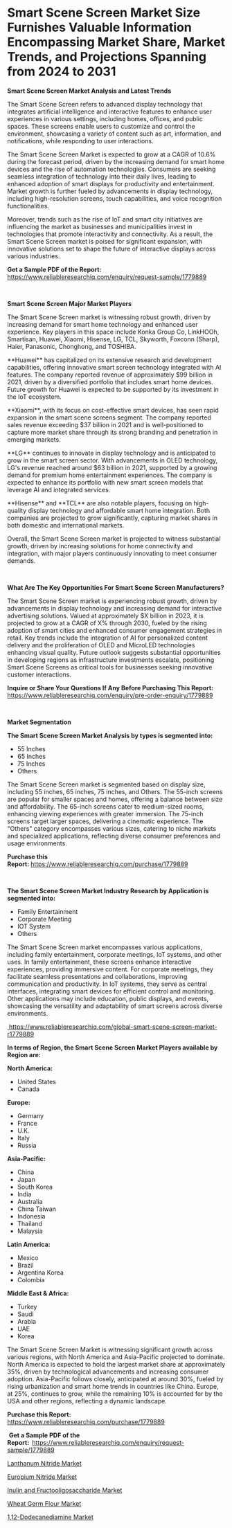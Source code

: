 <p><h1>Smart Scene Screen Market Size Furnishes Valuable Information Encompassing Market Share, Market Trends, and Projections Spanning from 2024 to 2031</h1></p><p><strong>Smart Scene Screen Market Analysis and Latest Trends</strong></p>
<p><p>The Smart Scene Screen refers to advanced display technology that integrates artificial intelligence and interactive features to enhance user experiences in various settings, including homes, offices, and public spaces. These screens enable users to customize and control the environment, showcasing a variety of content such as art, information, and notifications, while responding to user interactions. </p><p>The Smart Scene Screen Market is expected to grow at a CAGR of 10.6% during the forecast period, driven by the increasing demand for smart home devices and the rise of automation technologies. Consumers are seeking seamless integration of technology into their daily lives, leading to enhanced adoption of smart displays for productivity and entertainment. Market growth is further fueled by advancements in display technology, including high-resolution screens, touch capabilities, and voice recognition functionalities. </p><p>Moreover, trends such as the rise of IoT and smart city initiatives are influencing the market as businesses and municipalities invest in technologies that promote interactivity and connectivity. As a result, the Smart Scene Screen market is poised for significant expansion, with innovative solutions set to shape the future of interactive displays across various industries.</p></p>
<p><strong>Get a Sample PDF of the Report:&nbsp;</strong> <a href="https://www.reliableresearchiq.com/enquiry/request-sample/1779889?utm_campaign=103&utm_medium=2&utm_source=Github&utm_content=ia&utm_term=09102024&utm_id=smart-scene-screen">https://www.reliableresearchiq.com/enquiry/request-sample/1779889</a></p>
<p>&nbsp;</p>
<p><strong>Smart Scene Screen Major Market Players</strong></p>
<p><p>The Smart Scene Screen market is witnessing robust growth, driven by increasing demand for smart home technology and enhanced user experience. Key players in this space include Konka Group Co, LinkHOOh, Smartisan, Huawei, Xiaomi, Hisense, LG, TCL, Skyworth, Foxconn (Sharp), Haier, Panasonic, Chonghong, and TOSHIBA.</p><p>**Huawei** has capitalized on its extensive research and development capabilities, offering innovative smart screen technology integrated with AI features. The company reported revenue of approximately $99 billion in 2021, driven by a diversified portfolio that includes smart home devices. Future growth for Huawei is expected to be supported by its investment in the IoT ecosystem.</p><p>**Xiaomi**, with its focus on cost-effective smart devices, has seen rapid expansion in the smart scene screens segment. The company reported sales revenue exceeding $37 billion in 2021 and is well-positioned to capture more market share through its strong branding and penetration in emerging markets.</p><p>**LG** continues to innovate in display technology and is anticipated to grow in the smart screen sector. With advancements in OLED technology, LG's revenue reached around $63 billion in 2021, supported by a growing demand for premium home entertainment experiences. The company is expected to enhance its portfolio with new smart screen models that leverage AI and integrated services.</p><p>**Hisense** and **TCL** are also notable players, focusing on high-quality display technology and affordable smart home integration. Both companies are projected to grow significantly, capturing market shares in both domestic and international markets.</p><p>Overall, the Smart Scene Screen market is projected to witness substantial growth, driven by increasing solutions for home connectivity and integration, with major players continuously innovating to meet consumer demands.</p></p>
<p>&nbsp;</p>
<p><strong>What Are The Key Opportunities For Smart Scene Screen Manufacturers?</strong></p>
<p><p>The Smart Scene Screen market is experiencing robust growth, driven by advancements in display technology and increasing demand for interactive advertising solutions. Valued at approximately $X billion in 2023, it is projected to grow at a CAGR of X% through 2030, fueled by the rising adoption of smart cities and enhanced consumer engagement strategies in retail. Key trends include the integration of AI for personalized content delivery and the proliferation of OLED and MicroLED technologies enhancing visual quality. Future outlook suggests substantial opportunities in developing regions as infrastructure investments escalate, positioning Smart Scene Screens as critical tools for businesses seeking innovative customer interactions.</p></p>
<p><strong>Inquire or Share Your Questions If Any Before Purchasing This Report:</strong> <a href="https://www.reliableresearchiq.com/enquiry/pre-order-enquiry/1779889?utm_campaign=103&utm_medium=2&utm_source=Github&utm_content=ia&utm_term=09102024&utm_id=smart-scene-screen">https://www.reliableresearchiq.com/enquiry/pre-order-enquiry/1779889</a></p>
<p>&nbsp;</p>
<p><strong>Market Segmentation</strong></p>
<p><strong>The Smart Scene Screen Market Analysis by types is segmented into:</strong></p>
<p><ul><li>55 Inches</li><li>65 Inches</li><li>75 Inches</li><li>Others</li></ul></p>
<p><p>The Smart Scene Screen market is segmented based on display size, including 55 inches, 65 inches, 75 inches, and Others. The 55-inch screens are popular for smaller spaces and homes, offering a balance between size and affordability. The 65-inch screens cater to medium-sized rooms, enhancing viewing experiences with greater immersion. The 75-inch screens target larger spaces, delivering a cinematic experience. The "Others" category encompasses various sizes, catering to niche markets and specialized applications, reflecting diverse consumer preferences and usage environments.</p></p>
<p><strong>Purchase this Report:&nbsp;</strong><a href="https://www.reliableresearchiq.com/purchase/1779889?utm_campaign=103&utm_medium=2&utm_source=Github&utm_content=ia&utm_term=09102024&utm_id=smart-scene-screen">https://www.reliableresearchiq.com/purchase/1779889</a></p>
<p>&nbsp;</p>
<p><strong>The Smart Scene Screen Market Industry Research by Application is segmented into:</strong></p>
<p><ul><li>Family Entertainment</li><li>Corporate Meeting</li><li>IOT System</li><li>Others</li></ul></p>
<p><p>The Smart Scene Screen market encompasses various applications, including family entertainment, corporate meetings, IoT systems, and other uses. In family entertainment, these screens enhance interactive experiences, providing immersive content. For corporate meetings, they facilitate seamless presentations and collaborations, improving communication and productivity. In IoT systems, they serve as central interfaces, integrating smart devices for efficient control and monitoring. Other applications may include education, public displays, and events, showcasing the versatility and adaptability of smart screens across diverse environments.</p></p>
<p><a href="https://www.reliableresearchiq.com/global-smart-scene-screen-market-r1779889?utm_campaign=103&utm_medium=2&utm_source=Github&utm_content=ia&utm_term=09102024&utm_id=smart-scene-screen">&nbsp;https://www.reliableresearchiq.com/global-smart-scene-screen-market-r1779889</a></p>
<p><strong>In terms of Region, the Smart Scene Screen Market Players available by Region are:</strong></p>
<p>
    <p> <strong> North America: </strong>
        <ul>
            <li>United States</li>
            <li>Canada</li>
        </ul>
        </p> 
    <p> <strong> Europe: </strong>
        <ul>
            <li>Germany</li>
            <li>France</li>
            <li>U.K.</li>
            <li>Italy</li>
            <li>Russia</li>
        </ul>
        </p> 
    <p> <strong> Asia-Pacific: </strong>
        <ul>
            <li>China</li>
            <li>Japan</li>
            <li>South Korea</li>
            <li>India</li>
            <li>Australia</li>
            <li>China Taiwan</li>
            <li>Indonesia</li>
            <li>Thailand</li>
            <li>Malaysia</li>
        </ul>
        </p> 
    <p> <strong> Latin America: </strong>
        <ul>
            <li>Mexico</li>
            <li>Brazil</li>
            <li>Argentina Korea</li>
            <li>Colombia</li>
        </ul>
        </p> 
    <p> <strong> Middle East & Africa: </strong>
        <ul>
            <li>Turkey</li>
            <li>Saudi</li>
            <li>Arabia</li>
            <li>UAE</li>
            <li>Korea</li>
        </ul>
    </p>
    </p>
<p><p>The Smart Scene Screen Market is witnessing significant growth across various regions, with North America and Asia-Pacific projected to dominate. North America is expected to hold the largest market share at approximately 35%, driven by technological advancements and increasing consumer adoption. Asia-Pacific follows closely, anticipated at around 30%, fueled by rising urbanization and smart home trends in countries like China. Europe, at 25%, continues to grow, while the remaining 10% is accounted for by the USA and other regions, reflecting a dynamic landscape.</p></p>
<p><strong>Purchase this Report: </strong><a href="https://www.reliableresearchiq.com/purchase/1779889?utm_campaign=103&utm_medium=2&utm_source=Github&utm_content=ia&utm_term=09102024&utm_id=smart-scene-screen">https://www.reliableresearchiq.com/purchase/1779889</a></p>
<p>&nbsp;<strong>Get a Sample PDF of the Report:&nbsp;&nbsp;</strong><a href="https://www.reliableresearchiq.com/enquiry/request-sample/1779889?utm_campaign=103&utm_medium=2&utm_source=Github&utm_content=ia&utm_term=09102024&utm_id=smart-scene-screen">https://www.reliableresearchiq.com/enquiry/request-sample/1779889</a></p>
<p><strong></strong></p>
<p><p><a href="https://www.linkedin.com/pulse/lanthanum-nitride-market-size-type-purity-99purity-v993c?trackingId=fNQ9AeyESiuFwz00%2B0HFhw%3D%3D&utm_campaign=103&utm_medium=2&utm_source=Github&utm_content=ia&utm_term=09102024&utm_id=smart-scene-screen">Lanthanum Nitride Market</a></p><p><a href="https://www.linkedin.com/pulse/europium-nitride-market-industry-trends-forecast-period-tvl5c?trackingId=gIxuNBWaRC2tAOrvLSDC%2BQ%3D%3D&utm_campaign=103&utm_medium=2&utm_source=Github&utm_content=ia&utm_term=09102024&utm_id=smart-scene-screen">Europium Nitride Market</a></p><p><a href="https://github.com/lourdestd6bs/Market-Research-Report-List-1/blob/main/inulin-and-fructooligosaccharide-market.md?utm_campaign=103&utm_medium=2&utm_source=Github&utm_content=ia&utm_term=09102024&utm_id=smart-scene-screen">Inulin and Fructooligosaccharide Market</a></p><p><a href="https://issuu.com/reportprime-2/docs/wheat-germ-flour-market-size-2030.p_6d7f75591ff22f?utm_campaign=103&utm_medium=2&utm_source=Github&utm_content=ia&utm_term=09102024&utm_id=smart-scene-screen">Wheat Germ Flour Market</a></p><p><a href="https://github.com/am6lascuyler/Market-Research-Report-List-1/blob/main/112-dodecanediamine-market.md?utm_campaign=103&utm_medium=2&utm_source=Github&utm_content=ia&utm_term=09102024&utm_id=smart-scene-screen">1,12-Dodecanediamine Market</a></p></p>